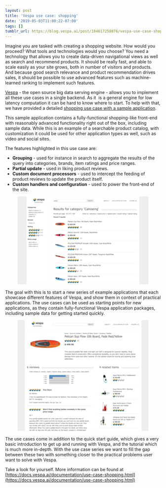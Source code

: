 ```yaml
---
layout: post
title: 'Vespa use case: shopping'
date: '2019-05-03T11:00:22-07:00'
tags: []
tumblr_url: https://blog.vespa.ai/post/184617258876/vespa-use-case-shopping
---
```

Imagine you are tasked with creating a shopping website. How would you proceed? What tools and technologies would you choose? You need a technology that allows you to create data-driven navigational views as well as search and recommend products. It should be really fast, and able to scale easily as your site grows, both in number of visitors and products. And because good search relevance and product recommendation drives sales, it should be possible to use advanced features such as machine-learned ranking to implement such features.

[Vespa](https://vespa.ai) - the open source big data serving engine - allows you to implement all these use cases in a single backend. As it &nbsp;is a general engine for low latency computation it can be hard to know where to start. To help with that, we have provided a detailed [shopping use case with a sample application](https://docs.vespa.ai/documentation/use-case-shopping.html).

This sample application contains a fully-functional shopping-like front-end with reasonably advanced functionality right out of the box, including sample data. While this is an example of a searchable product catalog, with customization it could be used for other application types as well, such as video and social sites.

The features highlighted in this use case are:

- **Grouping** - used for instance in search to aggregate the results of the query into categories, brands, item ratings and price ranges.
- **Partial update** - used in liking product reviews.
- **Custom document processors** - used to intercept the feeding of product reviews to update the product itself.
- **Custom handlers and configuration** - used to power the front-end of the site.
<figure data-orig-width="800" data-orig-height="536" class="tmblr-full"><img src="/assets/2019-05-03-vespa-use-case-shopping/tumblr_inline_pqx7jklznw1vpfrlb_540.png" alt="image" data-orig-width="800" data-orig-height="536"></figure>

The goal with this is to start a new series of example applications that each showcase different features of Vespa, and show them in context of practical applications. The use cases can be used as starting points for new applications, as they contain fully-functional Vespa application packages, including sample data for getting started quickly.

<figure data-orig-width="797" data-orig-height="671" class="tmblr-full"><img src="/assets/2019-05-03-vespa-use-case-shopping/tumblr_inline_pqx7k9mhgS1vpfrlb_540.png" alt="image" data-orig-width="797" data-orig-height="671"></figure>

The use cases come in addition to the quick start guide, which gives a very basic introduction to get up and running with Vespa, and the tutorial which is much more in-depth. With the use case series we want to fill the gap between these two with something closer to the practical problems user want to solve with Vespa.

Take a look for yourself. More information can be found at [https://docs.vespa.ai/documentation/use-case-shopping.html](https://docs.vespa.ai/documentation/use-case-shopping.html)

